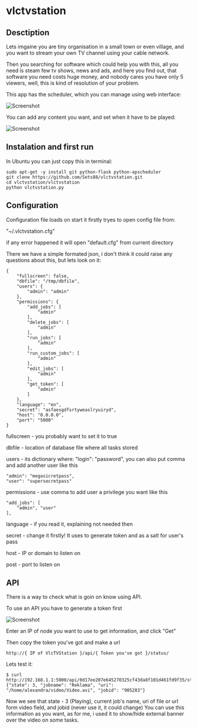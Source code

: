 vlctvstation
============

## Desctiption

Lets imgaine you are tiny organisation in a small town or even village, and you want to stream your own TV channel using your cable network.

Then you searching for software which could help you with this, all you need is steam few tv shows, news and ads, and here you find out,
that software you need costs huge money, and nobody cares you have only 5 viewers, well, this is kind of resolution of your problem.

This app has the scheduler, which you can manage using web interface:

![Screenshot](http://sets88.com/static/media/uploads/images/vlctvstation/vlctvstation.png)


You can add any content you want, and set when it have to be played:

![Screenshot](http://sets88.com/static/media/uploads/images/vlctvstation/vlctvstation2.png)


## Instalation and first run

In Ubuntu you can just copy this in terminal:

    sudo apt-get -y install git python-flask python-apscheduler
    git clone https://github.com/Sets88/vlctvstation.git
    cd vlctvstation/vlctvstation
    python vlctvstation.py

## Configuration

Configuration file loads on start it firstly tryes to open config file from:

"~/.vlctvstation.cfg"

if any error happened it will open "default.cfg" from current directory

There we have a simple formated json, i don't think it could raise any questions about this, but lets look on it:

    {
        "fullscreen": false, 
        "dbfile": "/tmp/dbfile", 
        "users": {
            "admin": "admin"
        }, 
        "permissions": {
            "add_jobs": [
                "admin"
            ], 
            "delete_jobs": [
                "admin" 
            ], 
            "run_jobs": [
                "admin"
            ], 
            "run_custom_jobs": [
                "admin"
            ], 
            "edit_jobs": [
                "admin"
            ], 
            "get_token": [
                "admin"
            ]
        }, 
        "language": "en", 
        "secret": "asfaesgdfsrtyweaslryuiryd", 
        "host": "0.0.0.0", 
        "port": "5000"
    }


fullscreen - you probably want to set it to true

dbfile - location of database file where all tasks stored

users - its dictionary where: "login": "password", you can also put comma and add another user like this

    "admin": "megasicretpass",
    "user": "supersecretpass"

permissions - use comma to add user a privilege you want like this

    "add_jobs": [
        "admin", "user"
    ],


language - if you read it, explaining not needed then

secret - change it firstly! It uses to generate token and as a salt for user's pass

host - IP or domain to listen on

post - port to listen on

## API

There is a way to check what is goin on know using API.

To use an API you have to generate a token first

![Screenshot](http://sets88.com/static/media/uploads/images/vlctvstation/vlctvstation3.png)


Enter an IP of node you want to use to get information, and click "Get"

Then copy the token you've got and make a url

    http://{ IP of VlcTVStation }/api/{ Token you've got }/status/


Lets test it:

    $ curl http://192.168.1.1:5000/api/0d17ee207e645270325cf43da8f101d461fd9f35/status/
    {"state": 3, "jobname": "Reklama", "uri": "/home/alexandra/video/Video.avi", "jobid": "905283"}

Now we see that state - 3 (Playing), current job's name, uri of file or url form video field, and jobid (never use it, it could change)
You can use this information as you want, as for me, i used it to show/hide external banner over the video on some tasks.
